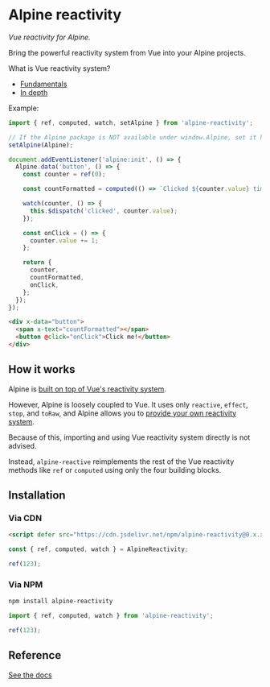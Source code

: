 # Alpine reactivity

_Vue reactivity for Alpine._

Bring the powerful reactivity system from Vue into your Alpine projects.

What is Vue reactivity system?

- [Fundamentals](https://vuejs.org/guide/essentials/reactivity-fundamentals.html)
- [In depth](https://vuejs.org/guide/extras/reactivity-in-depth.html)

Example:

```ts
import { ref, computed, watch, setAlpine } from 'alpine-reactivity';

// If the Alpine package is NOT available under window.Alpine, set it here
setAlpine(Alpine);

document.addEventListener('alpine:init', () => {
  Alpine.data('button', () => {
    const counter = ref(0);

    const countFormatted = computed(() => `Clicked ${counter.value} times!`);

    watch(counter, () => {
      this.$dispatch('clicked', counter.value);
    });

    const onClick = () => {
      counter.value += 1;
    };

    return {
      counter,
      countFormatted,
      onClick,
    };
  });
});
```

```html
<div x-data="button">
  <span x-text="countFormatted"></span>
  <button @click="onClick">Click me!</button>
</div>
```

## How it works

Alpine is [built on top of Vue's reactivity system](https://alpinejs.dev/advanced/reactivity).

However, Alpine is loosely coupled to Vue. It uses only `reactive`, `effect`, `stop`, and `toRaw`,
and Alpine allows you to [provide your own reactivity system](https://github.com/alpinejs/alpine/blob/6ac97825351623e9251b6a8bb7cbd805b7a9a94c/packages/alpinejs/src/index.js#L41).

Because of this, importing and using Vue reactivity system directly is not advised.

Instead, `alpine-reactive` reimplements the rest of the Vue reactivity methods like `ref` or `computed`
using only the four building blocks.

## Installation

### Via CDN

```html
<script defer src="https://cdn.jsdelivr.net/npm/alpine-reactivity@0.x.x/dist/cdn.min.js"></script>
```

```js
const { ref, computed, watch } = AlpineReactivity;

ref(123);
```

### Via NPM

```sh
npm install alpine-reactivity
```

```js
import { ref, computed, watch } from 'alpine-reactivity';

ref(123);
```

## Reference

[See the docs](./docs/typedoc/modules.md)
